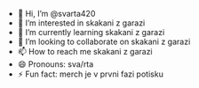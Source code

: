 - 👋 Hi, I’m @svarta420
- 👀 I’m interested in skakani z garazi
- 🌱 I’m currently learning skakani z garazi
- 💞️ I’m looking to collaborate on skakani z garazi
- 📫 How to reach me skakani z garazi
- 😄 Pronouns: sva/rta
- ⚡ Fun fact: merch je v prvni fazi potisku

<!---
svarta420/svarta420 is a ✨ special ✨ repository because its `README.md` (this file) appears on your GitHub profile.
You can click the Preview link to take a look at your changes.
--->
